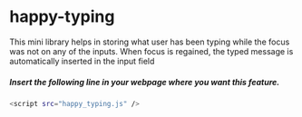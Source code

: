 # happy-typing
This mini library helps in storing what user has been typing while the focus was not on any of the inputs. When focus is regained, the typed message is automatically inserted in the input field

##### Insert the following line in your webpage where you want this feature.
```sh
<script src="happy_typing.js" /> 
```
